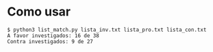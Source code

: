 # Como usar

    $ python3 list_match.py lista_inv.txt lista_pro.txt lista_con.txt
    A favor investigados: 16 de 38
    Contra investigados: 9 de 27
